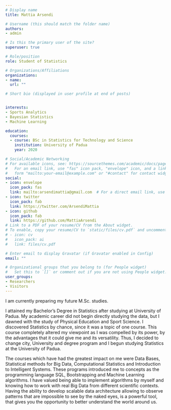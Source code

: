 ```yaml
---
# Display name
title: Mattia Arsendi

# Username (this should match the folder name)
authors:
- admin

# Is this the primary user of the site?
superuser: true

# Role/position
role: Student of Statistics

# Organizations/Affiliations
organizations:
- name: 
  url: ""

# Short bio (displayed in user profile at end of posts)


interests:
- Sports Analytics
- Bayesian Statistics
- Machine Learning

education:
  courses:
  - course: BSc in Statistics for Technology and Science
    institution: University of Padua
    year: 2020

# Social/Academic Networking
# For available icons, see: https://sourcethemes.com/academic/docs/page-builder/#icons
#   For an email link, use "fas" icon pack, "envelope" icon, and a link in the
#   form "mailto:your-email@example.com" or "#contact" for contact widget.
social:
- icon: envelope
  icon_pack: fas
  link: mailto:arsendimattia@gmail.com  # For a direct email link, use "mailto:test@example.org".
- icon: twitter
  icon_pack: fab
  link: https://twitter.com/ArsendiMattia
- icon: github
  icon_pack: fab
  link: https://github.com/MattiaArsendi
# Link to a PDF of your resume/CV from the About widget.
# To enable, copy your resume/CV to `static/files/cv.pdf` and uncomment the lines below.
# - icon: cv
#   icon_pack: ai
#   link: files/cv.pdf

# Enter email to display Gravatar (if Gravatar enabled in Config)
email: ""

# Organizational groups that you belong to (for People widget)
#   Set this to `[]` or comment out if you are not using People widget.
user_groups:
- Researchers
- Visitors
---
```


I am currently preparing my future M.Sc. studies.

I attained my Bachelor’s Degree in Statistics after studying at University of Padua. My academic career did not begin directly studying the data, but I dawned with the study of Physical Education and Sport Science. I discovered Statistics by chance, since it was a topic of one course. This course completely altered my viewpoint as I was compelled by its power, by the advantages that it could give me and its versatility. Thus, I decided to change city, University and degree program and I begun studying Statistics at the University of Padua.

The courses which have had the greatest impact on me were Data Bases, Statistical methods for Big Data, Computational Statistics and Introduction to Intelligent Systems. These programs introduced me to concepts as the programming language SQL, Bootstrapping and Machine Learning algorithms. I have valued being able to implement algorithms by myself and knowing how to work with real Big Data from different scientific contexts. Having the ability to develop scalable data architecture allowing to observe patterns that are impossible to see by the naked eyes, is a powerful tool, that gives you the opportunity to better understand the world around us.




